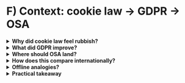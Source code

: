 # F) Context: cookie law → GDPR → OSA

<details>
<summary><strong>Why did cookie law feel rubbish?</strong></summary>
It pushed the burden onto users: endless banners and dark patterns to click through, while many sites kept tracking. It delivered lots of friction and little systemic change.

Context: the UK’s “cookie law” obligations came via PECR (Privacy and Electronic Communications Regulations) implementing the EU ePrivacy Directive (early 2010s) alongside consent guidance; over time many sites implemented maximally annoying prompts rather than reducing tracking.
</details>

<details>
<summary><strong>What did GDPR improve?</strong></summary>
It forced more backend changes (lawfulness, purpose limits, data‑minimisation), gave regulators sharper teeth (fines), and created user rights (access/erasure). Still imperfect, but harder to “banner‑wash” away.

Timing: the EU’s GDPR applied from May 25, 2018, and the UK retained it as “UK GDPR” after Brexit. GDPR pushed controllers to redesign data flows, document decisions (DPIAs), and justify retention—shifting effort from user clicks to service systems.
</details>

<details>
<summary><strong>Where should OSA land?</strong></summary>
Squarely on <em>business systems</em>. The goal is not to make you click more pop‑ups, but to make services run safer designs: better defaults for kids, real reporting and appeals, and age checks that don’t hoard data.

That’s why Ofcom’s codes are method‑agnostic but outcome‑focused (robustness, reliability, fairness), and why the law empowers auditing rather than “make every adult show ID” edicts (see [gov.uk OSA explainer](https://www.gov.uk/government/publications/online-safety-act-explainer/online-safety-act-explainer) and Ofcom’s [children’s codes](https://www.ofcom.org.uk/online-safety/illegal-and-harmful-content/statement-protecting-children-from-harms-online)).
</details>

<details>
<summary><strong>How does this compare internationally?</strong></summary>
The EU’s DSA pushes platforms to assess and mitigate risks, adding data access for vetted researchers and stronger transparency; US debates (e.g., KOSA) revolve around age‑assurance and design duties but vary state‑to‑state.

The direction is similar: less banner friction, more systemic obligations. The UK’s OSA is part of that shift—child safety and illegal harms up front, transparency and audits on the back end. (See EU DSA materials and UK [Ofcom roadmap](https://www.ofcom.org.uk/online-safety/illegal-and-harmful-content/roadmap-to-regulation) for parallel themes.)
</details>

<details>
<summary><strong>Offline analogies?</strong></summary>
Seatbelts, food hygiene, workplace safety: rules target the people who design and operate the systems, not the end user who has the least control.

That framing helps: you shouldn’t have to do all the work to be safe online. The obligations sit primarily with the services.
</details>

<details>
<summary><strong>Practical takeaway</strong></summary>
If a platform makes you jump through hoops, that’s usually an implementation choice. Ask for privacy‑preserving options (deletion, non‑ID routes). The law doesn’t require making your life harder; it requires the service to take responsibility (see [gov.uk OSA explainer](https://www.gov.uk/government/publications/online-safety-act-explainer/online-safety-act-explainer)).
</details>

